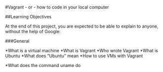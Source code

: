 #Vagrant - or - how to code in your local computer

##Learning Objectives

At the end of this project, you are expected to be able to explain to anyone, without the help of Google:

###General

*What is a virtual machine
*What is Vagrant
*Who wrote Vagrant
*What is Ubuntu
*What does “Ubuntu” mean
*How to use VMs with Vagrant

*What does the command uname do
